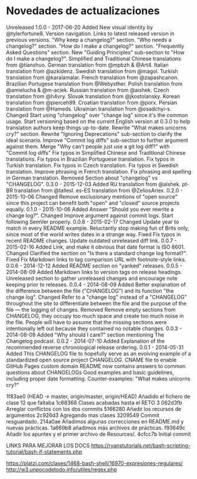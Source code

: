 # Novedades de actualizaciones

Unreleased
1.0.0 - 2017-06-20
Added
New visual identity by @tylerfortune8.
Version navigation.
Links to latest released version in previous versions.
"Why keep a changelog?" section.
"Who needs a changelog?" section.
"How do I make a changelog?" section.
"Frequently Asked Questions" section.
New "Guiding Principles" sub-section to "How do I make a changelog?".
Simplified and Traditional Chinese translations from @tianshuo.
German translation from @mpbzh & @Art4.
Italian translation from @azkidenz.
Swedish translation from @magol.
Turkish translation from @karalamalar.
French translation from @zapashcanon.
Brazilian Portugese translation from @Webysther.
Polish translation from @amielucha & @m-aciek.
Russian translation from @aishek.
Czech translation from @h4vry.
Slovak translation from @jkostolansky.
Korean translation from @pierceh89.
Croatian translation from @porx.
Persian translation from @Hameds.
Ukrainian translation from @osadchyi-s.
Changed
Start using "changelog" over "change log" since it's the common usage.
Start versioning based on the current English version at 0.3.0 to help translation authors keep things up-to-date.
Rewrite "What makes unicorns cry?" section.
Rewrite "Ignoring Deprecations" sub-section to clarify the ideal scenario.
Improve "Commit log diffs" sub-section to further argument against them.
Merge "Why can’t people just use a git log diff?" with "Commit log diffs"
Fix typos in Simplified Chinese and Traditional Chinese translations.
Fix typos in Brazilian Portuguese translation.
Fix typos in Turkish translation.
Fix typos in Czech translation.
Fix typos in Swedish translation.
Improve phrasing in French translation.
Fix phrasing and spelling in German translation.
Removed
Section about "changelog" vs "CHANGELOG".
0.3.0 - 2015-12-03
Added
RU translation from @aishek.
pt-BR translation from @tallesl.
es-ES translation from @ZeliosAriex.
0.2.0 - 2015-10-06
Changed
Remove exclusionary mentions of "open source" since this project can benefit both "open" and "closed" source projects equally.
0.1.0 - 2015-10-06
Added
Answer "Should you ever rewrite a change log?".
Changed
Improve argument against commit logs.
Start following SemVer properly.
0.0.8 - 2015-02-17
Changed
Update year to match in every README example.
Reluctantly stop making fun of Brits only, since most of the world writes dates in a strange way.
Fixed
Fix typos in recent README changes.
Update outdated unreleased diff link.
0.0.7 - 2015-02-16
Added
Link, and make it obvious that date format is ISO 8601.
Changed
Clarified the section on "Is there a standard change log format?".
Fixed
Fix Markdown links to tag comparison URL with footnote-style links.
0.0.6 - 2014-12-12
Added
README section on "yanked" releases.
0.0.5 - 2014-08-09
Added
Markdown links to version tags on release headings.
Unreleased section to gather unreleased changes and encourage note keeping prior to releases.
0.0.4 - 2014-08-09
Added
Better explanation of the difference between the file ("CHANGELOG") and its function "the change log".
Changed
Refer to a "change log" instead of a "CHANGELOG" throughout the site to differentiate between the file and the purpose of the file — the logging of changes.
Removed
Remove empty sections from CHANGELOG, they occupy too much space and create too much noise in the file. People will have to assume that the missing sections were intentionally left out because they contained no notable changes.
0.0.3 - 2014-08-09
Added
"Why should I care?" section mentioning The Changelog podcast.
0.0.2 - 2014-07-10
Added
Explanation of the recommended reverse chronological release ordering.
0.0.1 - 2014-05-31
Added
This CHANGELOG file to hopefully serve as an evolving example of a standardized open source project CHANGELOG.
CNAME file to enable GitHub Pages custom domain
README now contains answers to common questions about CHANGELOGs
Good examples and basic guidelines, including proper date formatting.
Counter-examples: "What makes unicorns cry?"

1f83ae0 (HEAD -> master, origin/master, origin/HEAD) Añadido el fichero de clase 12 que faltaba
1c68368 Clases acabadas hasta el RETO 3
062d3fb Arreglar conflictos con los dos commits
5166280 Añadir los recursos de argumentos
2c926d3 Agregando mas clases
3209549 Commit resguardado.
214a0ae Añadimos algunas correcciones en README.md y nuevas prácticas.
1a669b8 añadimos más archivos de prácticas.
f93649c Añadir los apuntes y el primer archivo de Resources/.
4cfcc7b Initial commit

LINKS PARA MEJORAR LOS DOCS
https://ryanstutorials.net/bash-scripting-tutorial/bash-if-statements.php

https://platzi.com/clases/1468-bash-shell/16970-expresiones-regulares/
http://w3.unpocodetodo.info/utiles/regex.php
